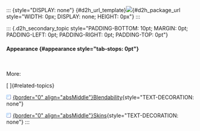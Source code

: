 ::: {style="DISPLAY: none"}
[](ms-xhelp:///?Id=d2h_url_template){#d2h_url_template}![](!package_url!){#d2h_package_url style="WIDTH: 0px; DISPLAY: none; HEIGHT: 0px"}
:::

::: {.d2h_secondary_topic style="PADDING-BOTTOM: 10pt; MARGIN: 0pt; PADDING-LEFT: 0pt; PADDING-RIGHT: 0pt; PADDING-TOP: 0pt"}
#### Appearance {#appearance style="tab-stops: 0pt"}

 

More:

[ ]{#related-topics}

[![](button.gif){border="0" align="absMiddle"}Blendability](ms-xhelp:///?Id=44e6bdc6-b713-400a-8724-7ef9c3d14da2){style="TEXT-DECORATION: none"}

[![](button.gif){border="0" align="absMiddle"}Skins](ms-xhelp:///?Id=603b35b9-08ec-485a-9dd4-7b1ce2d0df87){style="TEXT-DECORATION: none"}
:::
